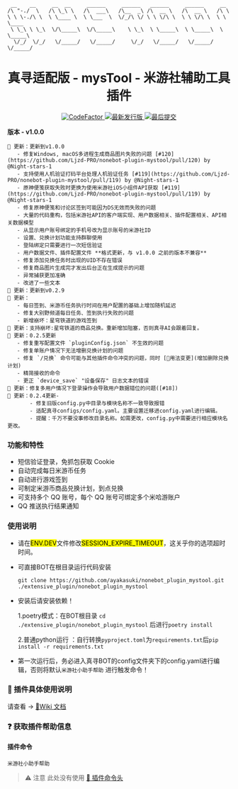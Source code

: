 
```
 __    __     __  __     ______     ______   ______     ______     __
/\ "-./  \   /\ \_\ \   /\  ___\   /\__  _\ /\  __ \   /\  __ \   /\ \
\ \ \-./\ \  \ \____ \  \ \___  \  \/_/\ \/ \ \ \/\ \  \ \ \/\ \  \ \ \____
 \ \_\ \ \_\  \/\_____\  \/\_____\    \ \_\  \ \_____\  \ \_____\  \ \_____\
  \/_/  \/_/   \/_____/   \/_____/     \/_/   \/_____/   \/_____/   \/_____/
```

<div align="center"><h1> 真寻适配版 - mysTool - 米游社辅助工具插件</div>

<div align="center">
  <a href="https://github.com/ayakasuki/nonebot_plugin_mystool" target="_blank">
    <img alt="CodeFactor" src="https://www.codefactor.io/repository/github/ayakasuki/nonebot_plugin_mystool/badge?style=for-the-badge">
  </a>
  <a href="https://github.com/ayakasuki/nonebot-plugin-mystool" target="_blank">
    <img alt="最新发行版" src="https://img.shields.io/github/v/release/Aayakasuki/nonebot_plugin_mystool?logo=python&style=for-the-badge">
  </a>
  <a href="https://github.com/ayakasuki/nonebot-plugin-mystool" target="_blank">
    <img alt="最后提交" src="https://img.shields.io/github/last-commit/Ayakasuki/nonebot_plugin_mystool?style=for-the-badge">
  </a>
</div>

**版本 - v1.0.0**
 ```
📣 更新：更新到v1.0.0
    - 修复Windows, macOS多进程生成商品图片失败的问题 [#120](https://github.com/Ljzd-PRO/nonebot-plugin-mystool/pull/120) by @Night-stars-1
    - 支持使用人机验证打码平台处理人机验证任务 [#119](https://github.com/Ljzd-PRO/nonebot-plugin-mystool/pull/119) by @Night-stars-1
    - 原神便笺获取失败时更换为使用米游社iOS小组件API获取 [#119](https://github.com/Ljzd-PRO/nonebot-plugin-mystool/pull/119) by @Night-stars-1
    - 修复原神便笺和讨论区签到可能因为DS无效而失败的问题
    - 大量的代码重构，包括米游社API的客户端实现、用户数据相关、插件配置相关、API相关数据模型
    - 从显示用户账号绑定的手机号改为显示账号的米游社ID
    - 设置、兑换计划功能支持群聊使用
    - 登陆绑定只需要进行一次短信验证
    - 用户数据文件、插件配置文件 **格式更新，与 v1.0.0 之前的版本不兼容**
    - 修复添加兑换任务时出现的UID不存在错误
    - 修复商品图片生成完才发出后台正在生成提示的问题
    - 异常捕获更加准确
    - 改进了一些文本
📣 更新：更新到v0.2.9
📣 更新：
    - 每日签到、米游币任务执行时间在用户配置的基础上增加随机延迟
    - 修复大别野频道每日任务、签到执行失败的问题
    - 新增崩坏：星穹铁道的游戏签到
📣 更新：支持崩坏:星穹铁道的商品兑换。重新增加阻塞，否则真寻AI会跟着回复。
📣 更新：0.2.5更新
    - 修复重写配置文件 `pluginConfig.json` 不生效的问题
    - 修复单账户情况下无法增删兑换计划的问题
    - 修复 `/兑换` 命令可能与其他插件命令冲突的问题，同时 [🔗用法变更](增加删除兑换计划)
    - 精简接收的命令
    - 更正 `device_save` "设备保存" 日志文本的错误
📣 更新：修复多用户情况下登录操作会导致用户数据错位的问题([#18])
📣 更新：0.2.4更新-
        - 修复旧版config.py中目录与模块名称不一致导致报错
        - 适配真寻configs/config.yaml。主要设置迁移进config.yaml进行编辑。
        - 提醒：千万不要没事修改目录名称。如需更改，config.py中需要进行相应模块名更改。
```

### 功能和特性

- 短信验证登录，免抓包获取 Cookie
- 自动完成每日米游币任务
- 自动进行游戏签到
- 可制定米游币商品兑换计划，到点兑换
- 可支持多个 QQ 账号，每个 QQ 账号可绑定多个米哈游账户
- QQ 推送执行结果通知

### 使用说明

* 请在<mark>ENV.DEV</mark>文件修改<mark>SESSION_EXPIRE_TIMEOUT</mark>，这关乎你的选项超时时间。

* 可直接BOT在根目录运行代码安装
  
  ```
  git clone https://github.com/ayakasuki/nonebot_plugin_mystool.git ./extensive_plugin/nonebot_plugin_mystool
  ```

* 安装后请安装依赖！
 
  1.poetry模式：在BOT根目录 ```cd ./extensive_plugin/nonebot_plugin_mystool``` 后进行```poetry install```
 
  2.普通python运行 ：自行转换```pyproject.toml```为```requirements.txt```后```pip install -r requirements.txt```

* 第一次运行后，务必进入真寻BOT的config文件夹下的config.yaml进行编辑，否则将默认```米游社小助手帮助``` 进行触发命令！

### 

### 📖 插件具体使用说明

请查看 -> [🔗Wiki 文档](https://github.com/Ljzd-PRO/nonebot-plugin-mystool/wiki)

### ❓ 获取插件帮助信息

#### 插件命令

```
米游社小助手帮助
```

> ⚠️ 注意 此处没有使用 [🔗 插件命令头](https://github.com/Ljzd-PRO/nonebot-plugin-mystool/wiki/Configuration-Config#command_start)
